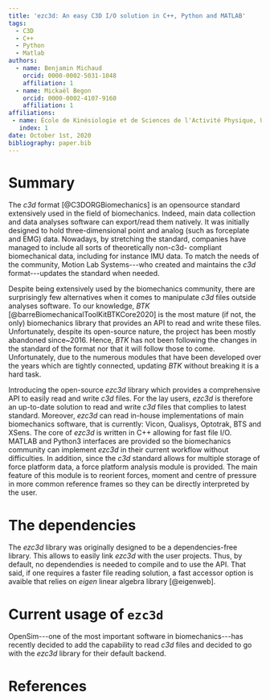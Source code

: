 ```yaml
---
title: 'ezc3d: An easy C3D I/O solution in C++, Python and MATLAB'
tags:
  - C3D
  - C++
  - Python
  - Matlab
authors:
  - name: Benjamin Michaud
    orcid: 0000-0002-5031-1048
    affiliation: 1
  - name: Mickaël Begon
    orcid: 0000-0002-4107-9160
    affiliation: 1
affiliations:
 - name: École de Kinésiologie et de Sciences de l'Activité Physique, Université de Montréal
   index: 1
date: October 1st, 2020
bibliography: paper.bib
---
```


# Summary
The *c3d* format [@C3DORGBiomechanics] is an opensource standard extensively used in the field of biomechanics.
Indeed, main data collection and data analyses software can export/read them natively. 
It was initially designed to hold three-dimensional point and analog (such as forceplate and EMG) data.
Nowadays, by stretching the standard, companies have managed to include all sorts of theoretically non-c3d-
compliant biomechanical data, including for instance IMU data.
To match the needs of the community, Motion Lab Systems---who created and maintains the *c3d* format---updates the standard when needed.

Despite being extensively used by the biomechanics community, there are surprisingly few alternatives when it comes to manipulate *c3d* files outside analyses software. 
To our knowledge, *BTK* [@barreBiomechanicalToolKitBTKCore2020] is the most mature (if not, the only) biomechanics library that provides an API to read and write these files.
Unfortunately, despite its open-source nature, the project has been mostly abandoned since~2016.
Hence, *BTK* has not been following the changes in the standard of the format nor that it will follow those to come.
Unfortunately, due to the numerous modules that have been developed over the years which are tightly connected, updating *BTK* without breaking it is a hard task.

Introducing the open-source *ezc3d* library which provides a comprehensive API to easily read and write *c3d* files. 
For the lay users, *ezc3d* is therefore an up-to-date solution to read and write *c3d* files that complies to latest standard. 
Moreover, *ezc3d* can read in-house implementations of main biomechanics software, that is currently: Vicon, Qualisys, Optotrak, BTS and XSens. 
The core of *ezc3d* is written in C++ allowing for fast file I/O.
MATLAB and Python3 interfaces are provided so the biomechanics community can implement *ezc3d* in their current workflow without difficulties.
In addition, since the *c3d* standard allows for multiple storage of force platform data, a force platform analysis module is provided.
The main feature of this module is to reorient forces, moment and centre of pressure in more common reference frames so they can be directly interpreted by the user. 

# The dependencies
The *ezc3d* library was originally designed to be a dependencies-free library.
This allows to easily link *ezc3d* with the user projects. 
Thus, by default, no dependendies is needed to compile and to use the API.
That said, if one requires a faster file reading solution, a fast accessor option is avaible that relies on *eigen* linear algebra library [@eigenweb].

# Current usage of `ezc3d`
OpenSim---one of the most important software in biomechanics---has recently decided to add the capability to read *c3d* files and decided to go with the *ezc3d* library for their default backend.

# References
